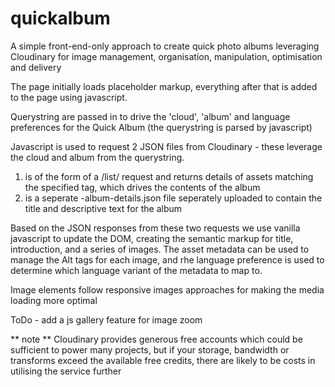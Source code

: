 # quickalbum

A simple front-end-only approach to create quick photo albums leveraging Cloudinary for image management, organisation, manipulation, optimisation and delivery

The page initially loads placeholder markup, everything after that is added to the page using javascript.

Querystring are passed in to drive the 'cloud', 'album' and language preferences for the Quick Album (the querystring is parsed by javascript)

Javascript is used to request 2 JSON files from Cloudinary - these leverage the cloud and album from the querystring.
1) is of the form of a /list/<tag> request and returns details of assets matching the specified tag, which drives the contents of the album
2) is a seperate <tag>-album-details.json file seperately uploaded to contain the title and descriptive text for the album

Based on the JSON responses from these two requests we use vanilla javascript to update the DOM, creating the semantic markup for title, introduction, and a series of images. The asset metadata can be used to manage the Alt tags for each image, and rhe language preference is used to determine which language variant of the metadata to map to.

Image elements follow responsive images approaches for making the media loading more optimal

ToDo - add a js gallery feature for image zoom

** note ** Cloudinary provides generous free accounts which could be sufficient to power many projects, but if your storage, bandwidth or transforms exceed the available free credits, there are likely to be costs in utilising the service further 
